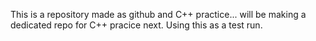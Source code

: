 This is a repository made as github and C++ practice... will be making a dedicated repo for C++ pracice next. Using this as a test run. 
